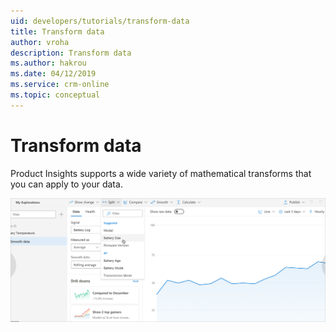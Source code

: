 ```yaml
---
uid: developers/tutorials/transform-data
title: Transform data
author: vroha
description: Transform data
ms.author: hakrou
ms.date: 04/12/2019
ms.service: crm-online
ms.topic: conceptual
---
```

# Transform data

Product Insights supports a wide variety of mathematical transforms that you can apply to your data.

![Transform data](transform-data.png)

